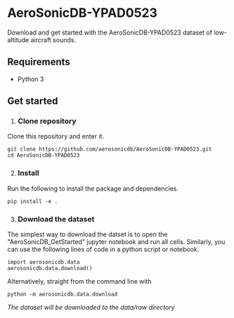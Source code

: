 # AeroSonicDB-YPAD0523
Download and get started with the AeroSonicDB-YPAD0523 dataset of low-altitude aircraft sounds.

## Requirements
- Python 3

## Get started
1. ### Clone repository
Clone this repository and enter it.
```
git clone https://github.com/aerosonicdb/AeroSonicDB-YPAD0523.git
cd AeroSonicDB-YPAD0523
```
2. ### Install
Run the following to install the package and dependencies.
```
pip install -e .

```
3. ### Download the dataset
The simplest way to download the datset is to open the "AeroSonicDB_GetStarted" jupyter notebook and run all cells. Similarly, you can use the following lines of code in a python script or notebook.
```
import aerosonicdb.data
aerosonicdb.data.download()
```
Alternatively, straight from the command line with
```
python -m aerosonicdb.data.download
```
*The dataset will be downloaded to the data/raw directory*

